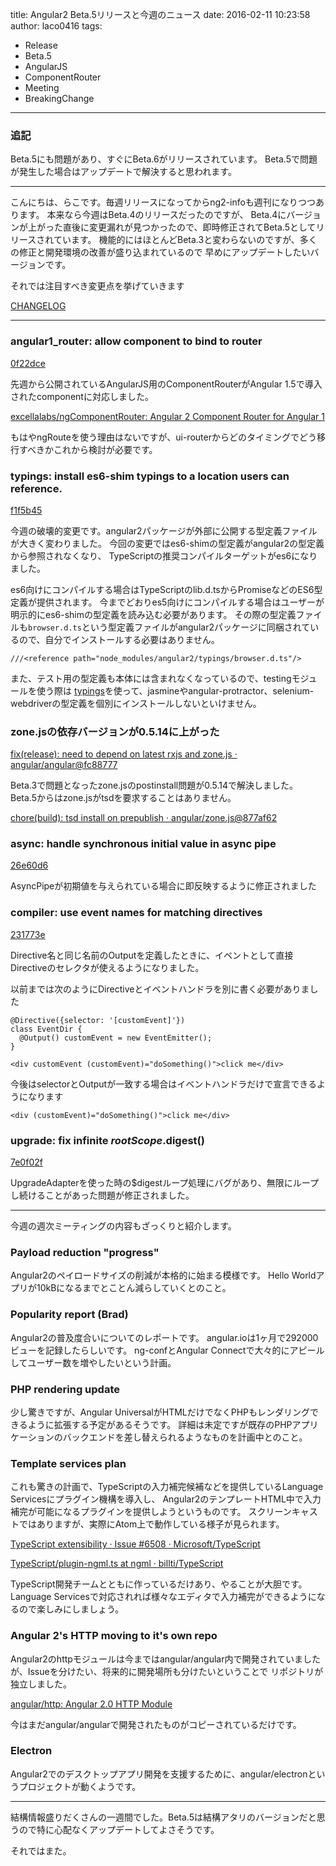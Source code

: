 title: Angular2 Beta.5リリースと今週のニュース
date: 2016-02-11 10:23:58
author: laco0416
tags:
- Release
- Beta.5
- AngularJS
- ComponentRouter
- Meeting
- BreakingChange
---

### 追記
Beta.5にも問題があり、すぐにBeta.6がリリースされています。
Beta.5で問題が発生した場合はアップデートで解決すると思われます。

----

こんにちは、らこです。毎週リリースになってからng2-infoも週刊になりつつあります。
本来なら今週はBeta.4のリリースだったのですが、
Beta.4にバージョンが上がった直後に変更漏れが見つかったので、即時修正されてBeta.5としてリリースされています。
機能的にはほとんどBeta.3と変わらないのですが、多くの修正と開発環境の改善が盛り込まれているので
早めにアップデートしたいバージョンです。

それでは注目すべき変更点を挙げていきます

[CHANGELOG](https://github.com/angular/angular/blob/c7261c295c130b3ec35687bb07b27c553c8f4961/CHANGELOG.md#200-beta5-2016-02-10)

----

### angular1_router: allow component to bind to router
[0f22dce](https://github.com/angular/angular/commit/0f22dce)

先週から公開されているAngularJS用のComponentRouterがAngular 1.5で導入されたcomponentに対応しました。

[excellalabs/ngComponentRouter: Angular 2 Component Router for Angular 1](https://github.com/excellalabs/ngComponentRouter)

もはやngRouteを使う理由はないですが、ui-routerからどのタイミングでどう移行すべきかこれから検討が必要です。

### typings: install es6-shim typings to a location users can reference.
[f1f5b45](https://github.com/angular/angular/commit/f1f5b45)

今週の破壊的変更です。angular2パッケージが外部に公開する型定義ファイルが大きく変わりました。
今回の変更ではes6-shimの型定義がangular2の型定義から参照されなくなり、
TypeScriptの推奨コンパイルターゲットがes6になりました。

es6向けにコンパイルする場合はTypeScriptのlib.d.tsからPromiseなどのES6型定義が提供されます。
今までどおりes5向けにコンパイルする場合はユーザーが明示的にes6-shimの型定義を読み込む必要があります。
その際の型定義ファイルも`browser.d.ts`という型定義ファイルがangular2パッケージに同梱されているので、自分でインストールする必要はありません。

```
///<reference path="node_modules/angular2/typings/browser.d.ts"/>
```

また、テスト用の型定義も本体には含まれなくなっているので、testingモジュールを使う際は
[typings](http://github.com/typings/typings)を使って、jasmineやangular-protractor、selenium-webdriverの型定義を個別にインストールしないといけません。

### zone.jsの依存バージョンが0.5.14に上がった
[fix(release): need to depend on latest rxjs and zone.js · angular/angular@fc88777](https://github.com/angular/angular/commit/fc887774da144db3dd2c3ff0adf418b7ca97730f)

Beta.3で問題となったzone.jsのpostinstall問題が0.5.14で解決しました。
Beta.5からはzone.jsがtsdを要求することはありません。

[chore(build): tsd install on prepublish · angular/zone.js@877af62](https://github.com/angular/zone.js/commit/877af62a6e39e4dd024517d05541b2f9e81d1bbd)

### async: handle synchronous initial value in async pipe
[26e60d6](https://github.com/angular/angular/commit/26e60d6)

AsyncPipeが初期値を与えられている場合に即反映するように修正されました

### compiler: use event names for matching directives
[231773e](https://github.com/angular/angular/commit/231773e)

Directive名と同じ名前のOutputを定義したときに、イベントとして直接Directiveのセレクタが使えるようになりました。

以前までは次のようにDirectiveとイベントハンドラを別に書く必要がありました

```
@Directive({selector: '[customEvent]'})
class EventDir {
  @Output() customEvent = new EventEmitter();
}
```

```
<div customEvent (customEvent)="doSomething()">click me</div>
```

今後はselectorとOutputが一致する場合はイベントハンドラだけで宣言できるようになります

```
<div (customEvent)="doSomething()">click me</div>
```

### upgrade: fix infinite $rootScope.$digest()
[7e0f02f](https://github.com/angular/angular/commit/7e0f02f)

UpgradeAdapterを使った時の$digestループ処理にバグがあり、無限にループし続けることがあった問題が修正されました。

----

今週の週次ミーティングの内容もざっくりと紹介します。

### Payload reduction "progress"
Angular2のペイロードサイズの削減が本格的に始まる模様です。
Hello Worldアプリが10kBになるまでとことん減らしていくとのこと。

### Popularity report (Brad)
Angular2の普及度合いについてのレポートです。
angular.ioは1ヶ月で292000ビューを記録したらしいです。
ng-confとAngular Connectで大々的にアピールしてユーザー数を増やしたいという計画。

### PHP rendering update
少し驚きですが、Angular UniversalがHTMLだけでなくPHPもレンダリングできるように拡張する予定があるそうです。
詳細は未定ですが既存のPHPアプリケーションのバックエンドを差し替えられるようなものを計画中とのこと。

### Template services plan
これも驚きの計画で、TypeScriptの入力補完候補などを提供しているLanguage Servicesにプラグイン機構を導入し、
Angular2のテンプレートHTML中で入力補完が可能になるプラグインを提供しようというものです。
スクリーンキャストではありますが、実際にAtom上で動作している様子が見られます。

[TypeScript extensibility · Issue #6508 · Microsoft/TypeScript](https://github.com/Microsoft/TypeScript/issues/6508)

[TypeScript/plugin-ngml.ts at ngml · billti/TypeScript](https://github.com/billti/TypeScript/blob/ngml/src/services/plugin-ngml.ts#L1785)

TypeScript開発チームとともに作っているだけあり、やることが大胆です。
Language Servicesで対応されれば様々なエディタで入力補完ができるようになるので楽しみにしましょう。

### Angular 2's HTTP moving to it's own repo
Angular2のhttpモジュールは今まではangular/angular内で開発されていましたが、Issueを分けたい、将来的に開発場所も分けたいということで
リポジトリが独立しました。

[angular/http: Angular 2.0 HTTP Module](https://github.com/angular/http)

今はまだangular/angularで開発されたものがコピーされているだけです。

### Electron
Angular2でのデスクトップアプリ開発を支援するために、angular/electronというプロジェクトが動くようです。

----

結構情報盛りだくさんの一週間でした。Beta.5は結構アタリのバージョンだと思うので特に心配なくアップデートしてよさそうです。

それではまた。
